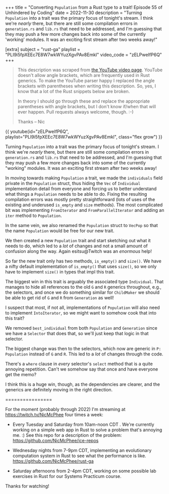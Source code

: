 +++
title = "Converting `Population` from a Rust type to a trait! Episode 55 of Unhindered by Coding"
date = 2022-11-30
description = "Turning `Population` into a trait was the primary focus of tonight's stream. I think we're _nearly_ there, but there are still some compilation errors in `generation.rs` and `lib.rs` that need to be addressed, and I'm guessing that they may push a few more changes back into some of the currently 'working' modules. It was an exciting first stream after two weeks away!"

[extra]
subject = "rust-ga"
playlist = "PLI9i5fpXEEc7E8W7wkWYuzXgvPAv8Emkl"
video_code = "zELPweIfP6Q"
+++

> This description was scraped from
> [the YouTube video page](https://www.youtube.com/watch?v=zELPweIfP6Q&list=PLI9i5fpXEEc7E8W7wkWYuzXgvPAv8Emkl).
> YouTube doesn't allow angle brackets, which are frequently used
> in Rust generics. To make the YouTube parser happy I replaced the
> angle brackets with parentheses when writing this description.
> So, yes, I know that a lot of the Rust snippets below are broken.
>
> In theory I should go through these and replace
> the appropriate parentheses with angle brackets, but I don't
> know if/when that will ever happen. Pull requests always
> welcome, though. :-)
>
> Thanks – Nic

<div>
 {{ 
    youtube(id="zELPweIfP6Q", playlist="PLI9i5fpXEEc7E8W7wkWYuzXgvPAv8Emkl", class="flex grow")
 }} 
</div>

Turning `Population` into a trait was the primary focus of tonight's stream. I think we're _nearly_ there, but there are still some compilation errors in `generation.rs` and `lib.rs` that need to be addressed, and I'm guessing that they may push a few more changes back into some of the currently "working" modules. It was an exciting first stream after two weeks away!

In moving towards making `Population` a trait, we made the `individuals` field private in the `Population` struct, thus hiding the `Vec` of `Individual` implementation detail from everyone and forcing us to better understand what things a `Population` needs to be able to do. Fixing the resulting compilation errors was mostly pretty straightforward (lots of uses of the existing and underused `is_empty` and `size` methods). The most complicated bit was implementing `FromIterator` and `FromParallelIterator` and adding an `iter` method to `Population`.

In the same vein, we also renamed the `Population` struct to `VecPop` so that the name `Population` would be free for our new trait.

We then created a new `Population` trait and start sketching out what it needs to do, which led to a _lot_ of changes and not a small amount of confusion along the way. Again esitsu@Twitch was an *enormous* help!

So far the new trait only has two methods, `is_empty()` and `size()`. We have a nifty default implementation of `is_empty()` that uses `size()`, so we only have to implement `size()` in types that impl this trait.

The biggest win in this trait is arguably the associated type `Individual`. That manages to hide all references to the old `G` and `R` generics throughout, e.g., the selectors, and once we do something similar for `ChildMaker` we should be able to get rid of `G` and `R` from `Generation` as well!

I suspect that most, if not all, implementations of `Population` will also need to implement `IntoIterator`, so we might want to somehow cook that into this trait?

We removed `best_individual` from both `Population` and `Generation` since we have a `Selector` that does that, so we'll just keep that logic in that selector.

The biggest change was then to the selectors, which now are generic in `P: Population` instead of `G` and `R`. This led to a _lot_ of changes through the code.

There's a `where` clause in *every* selector's `select` method that is a quite annoying repetition. Can't we somehow say that once and have everyone get the memo?

I think this is a huge win, though, as the dependencies are clearer, and the generics are definitely moving in the right direction.

================

For the moment (probably through 2022) I'm streaming at https://twitch.tv/NicMcPhee four times a week:

* Every Tuesday and Saturday from 10am-noon CDT . We're currently working on a simple web app in Rust to solve a problem that's annoying me. :) See this repo for a description of the problem: https://github.com/NicMcPhee/ice-repos

* Wednesday nights from 7-9pm CDT, implementing an evolutionary computation system in Rust to see what the performance is like. https://github.com/NicMcPhee/rust-ga

* Saturday afternoons from 2-4pm CDT, working on some possible lab exercises in Rust for our Systems Practicum course.

Thanks for watching!
